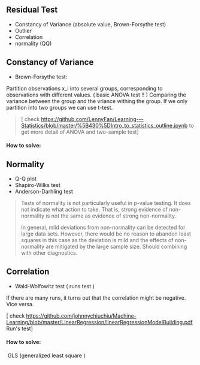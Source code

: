 ## Residual Test
- Constancy of Variance (absolute value, Brown-Forsythe test)
- Outlier 
- Correlation 
- normality (QQ)

## Constancy of Variance
- Brown-Forsythe test:

Partition observations x_i into several groups, corresponding to observations with different values. ( basic ANOVA test !! ) 
Comparing the variance between the group and the vriance withing the group. If we only partition into two groups we can use t-test. 

> [ check https://github.com/LennyFan/Learning---Statistics/blob/master/%5B430%5DIntro_to_statistics_outline.ipynb to get more detail of ANOVA and two-sample test]

#### How to solve:



## Normality
- Q-Q plot
- Shapiro-Wilks test
- Anderson-Darhling test

> Tests of normality is not particularly useful in p-value testing. It does not indicate what action to take. That is, strong evidence of non-normality is not the same as evidence of strong non-normality.
>
>  In general, mild deviations from non-normality can be detected for large data sets. However, there would be no reason to abandon least squares in this case as the deviation is mild and the effects of non-normality are mitigated by the large sample size. Should combining with other diagnostics.


## Correlation
- Wald-Wolfowitz test ( runs test )

If there are many runs, it turns out that the correlation might be negative. Vice versa.


[ check https://github.com/johnnychiuchiu/Machine-Learning/blob/master/LinearRegression/linearRegressionModelBuilding.pdf Run's test]

#### How to solve:
  GLS (generalized least square )
